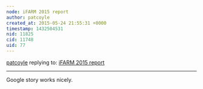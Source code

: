 ```yaml
---
node: iFARM 2015 report
author: patcoyle
created_at: 2015-05-24 21:55:31 +0000
timestamp: 1432504531
nid: 11825
cid: 11748
uid: 77
---
```




[patcoyle](../profile/patcoyle) replying to: [iFARM 2015 report](../notes/cfastie/05-21-2015/ifarm-2015-report)

----
Google story works nicely.